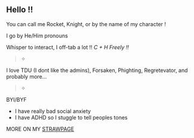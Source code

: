 ## Hello !!
You can call me Rocket, Knight, or by the name of my character !

I go by He/Him pronouns

Whisper to interact, I off-tab a lot !!
*C + H Freely !!*

>✧

I love TDU (I dont like the admins), Forsaken, Phighting, Regretevator, and probably more...


>✧

BYI/BYF
- I have really bad social anxiety
- I have ADHD so I stuggle to tell peoples tones

MORE ON MY [STRAWPAGE](https://knightslight.straw.page)
